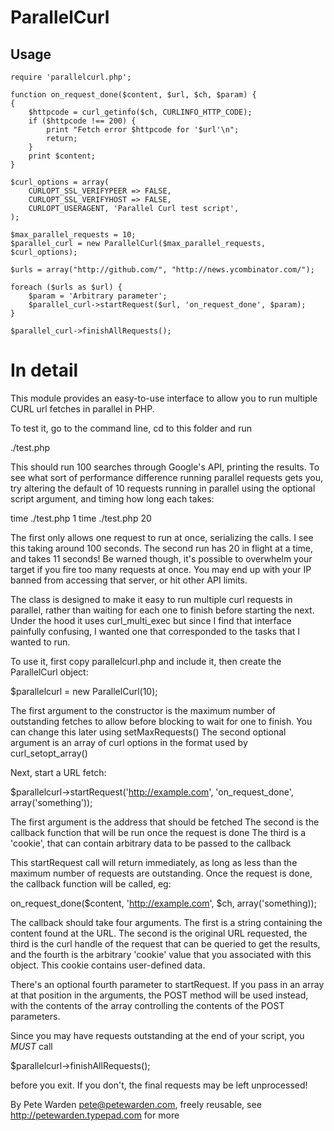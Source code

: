 # ParallelCurl

## Usage

    require 'parallelcurl.php';

    function on_request_done($content, $url, $ch, $param) {
    {
        $httpcode = curl_getinfo($ch, CURLINFO_HTTP_CODE);    
        if ($httpcode !== 200) {
            print "Fetch error $httpcode for '$url'\n";
            return;
        }
        print $content;
    }

    $curl_options = array(
        CURLOPT_SSL_VERIFYPEER => FALSE,
        CURLOPT_SSL_VERIFYHOST => FALSE,
        CURLOPT_USERAGENT, 'Parallel Curl test script',
    );

    $max_parallel_requests = 10;
    $parallel_curl = new ParallelCurl($max_parallel_requests, $curl_options);

    $urls = array("http://github.com/", "http://news.ycombinator.com/");

    foreach ($urls as $url) {
        $param = 'Arbitrary parameter';
        $parallel_curl->startRequest($url, 'on_request_done', $param);
    }

    $parallel_curl->finishAllRequests();

# In detail

This module provides an easy-to-use interface to allow you to run multiple CURL url fetches in parallel in PHP. 

To test it, go to the command line, cd to this folder and run

./test.php

This should run 100 searches through Google's API, printing the results. To see what sort of
performance difference running parallel requests gets you, try altering the default of 10 requests
running in parallel using the optional script argument, and timing how long each takes:

time ./test.php 1
time ./test.php 20

The first only allows one request to run at once, serializing the calls. I see this taking around
100 seconds. The second run has 20 in flight at a time, and takes 11 seconds! Be warned though,
it's possible to overwhelm your target if you fire too many requests at once. You may end up
with your IP banned from accessing that server, or hit other API limits.

The class is designed to make it easy to run multiple curl requests in parallel, rather than
waiting for each one to finish before starting the next. Under the hood it uses curl_multi_exec
but since I find that interface painfully confusing, I wanted one that corresponded to the tasks
that I wanted to run.

To use it, first copy parallelcurl.php and include it, then create the ParallelCurl object:

$parallelcurl = new ParallelCurl(10);

The first argument to the constructor is the maximum number of outstanding fetches to allow
before blocking to wait for one to finish. You can change this later using setMaxRequests()
The second optional argument is an array of curl options in the format used by curl_setopt_array()

Next, start a URL fetch:

$parallelcurl->startRequest('http://example.com', 'on_request_done', array('something'));

The first argument is the address that should be fetched
The second is the callback function that will be run once the request is done
The third is a 'cookie', that can contain arbitrary data to be passed to the callback

This startRequest call will return immediately, as long as less than the maximum number of
requests are outstanding. Once the request is done, the callback function will be called, eg:

on_request_done($content, 'http://example.com', $ch, array('something));

The callback should take four arguments. The first is a string containing the content found at
the URL. The second is the original URL requested, the third is the curl handle of the request that
can be queried to get the results, and the fourth is the arbitrary 'cookie' value that you 
associated with this object. This cookie contains user-defined data.

There's an optional fourth parameter to startRequest. If you pass in an array at that position in
the arguments, the POST method will be used instead, with the contents of the array controlling the
contents of the POST parameters.

Since you may have requests outstanding at the end of your script, you *MUST* call

$parallelcurl->finishAllRequests();

before you exit. If you don't, the final requests may be left unprocessed!

By Pete Warden <pete@petewarden.com>, freely reusable, see http://petewarden.typepad.com for more
